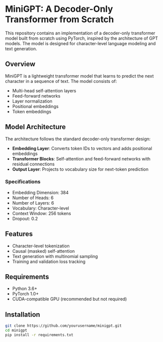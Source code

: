 # MiniGPT: A Decoder-Only Transformer from Scratch

This repository contains an implementation of a decoder-only transformer model built from scratch using PyTorch, inspired by the architecture of GPT models. The model is designed for character-level language modeling and text generation.

## Overview

MiniGPT is a lightweight transformer model that learns to predict the next character in a sequence of text. The model consists of:

- Multi-head self-attention layers
- Feed-forward networks
- Layer normalization
- Positional embeddings
- Token embeddings

## Model Architecture

The architecture follows the standard decoder-only transformer design:

- **Embedding Layer**: Converts token IDs to vectors and adds positional embeddings
- **Transformer Blocks**: Self-attention and feed-forward networks with residual connections
- **Output Layer**: Projects to vocabulary size for next-token prediction

### Specifications

- Embedding Dimension: 384
- Number of Heads: 6
- Number of Layers: 6
- Vocabulary: Character-level
- Context Window: 256 tokens
- Dropout: 0.2

## Features

- Character-level tokenization
- Causal (masked) self-attention
- Text generation with multinomial sampling
- Training and validation loss tracking

## Requirements

- Python 3.6+
- PyTorch 1.0+
- CUDA-compatible GPU (recommended but not required)

## Installation

```bash
git clone https://github.com/yourusername/minigpt.git
cd minigpt
pip install -r requirements.txt
